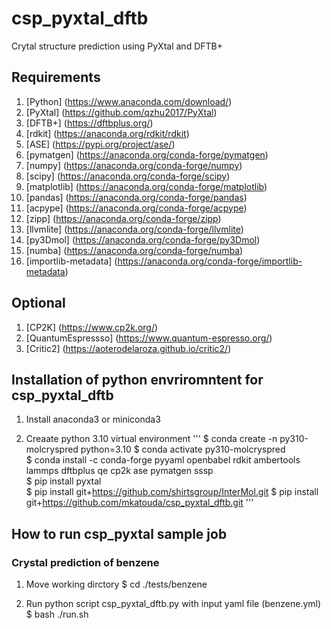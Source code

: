 # csp_pyxtal_dftb
Crytal structure prediction using PyXtal and DFTB+

##  Requirements 
1.  [Python]             (https://www.anaconda.com/download/)
2.  [PyXtal]             (https://github.com/qzhu2017/PyXtal)
3.  [DFTB+]              (https://dftbplus.org/)
4.  [rdkit]              (https://anaconda.org/rdkit/rdkit)
5.  [ASE]                (https://pypi.org/project/ase/)
6.  [pymatgen]           (https://anaconda.org/conda-forge/pymatgen)
7.  [numpy]              (https://anaconda.org/conda-forge/numpy)
8.  [scipy]              (https://anaconda.org/conda-forge/scipy)
9.  [matplotlib]         (https://anaconda.org/conda-forge/matplotlib)
10. [pandas]             (https://anaconda.org/conda-forge/pandas)
11. [acpype]             (https://anaconda.org/conda-forge/acpype)
12. [zipp]               (https://anaconda.org/conda-forge/zipp)
13. [llvmlite]           (https://anaconda.org/conda-forge/llvmlite)
14. [py3Dmol]            (https://anaconda.org/conda-forge/py3Dmol)
15. [numba]              (https://anaconda.org/conda-forge/numba)
16. [importlib-metadata] (https://anaconda.org/conda-forge/importlib-metadata)

## Optional
1.  [CP2K]               (https://www.cp2k.org/)
2.  [QuantumEspressso]   (https://www.quantum-espresso.org/)
3.  [Critic2]            (https://aoterodelaroza.github.io/critic2/)

## Installation of python envriromntent for csp_pyxtal_dftb
1. Install anaconda3 or miniconda3

2. Creaate python 3.10 virtual environment
'''
   $ conda create -n py310-molcryspred python=3.10
   $ conda activate py310-molcryspred  
   $ conda install -c conda-forge pyyaml openbabel rdkit ambertools lammps dftbplus qe cp2k ase pymatgen sssp  
   $ pip install pyxtal  
   $ pip install git+https://github.com/shirtsgroup/InterMol.git
   $ pip install git+https://github.com/mkatouda/csp_pyxtal_dftb.git
'''


## How to run csp_pyxtal sample job

### Crystal prediction of benzene
1. Move working dirctory
   $ cd ./tests/benzene  

2. Run python script csp_pyxtal_dftb.py with input yaml file (benzene.yml)
   $ bash ./run.sh
